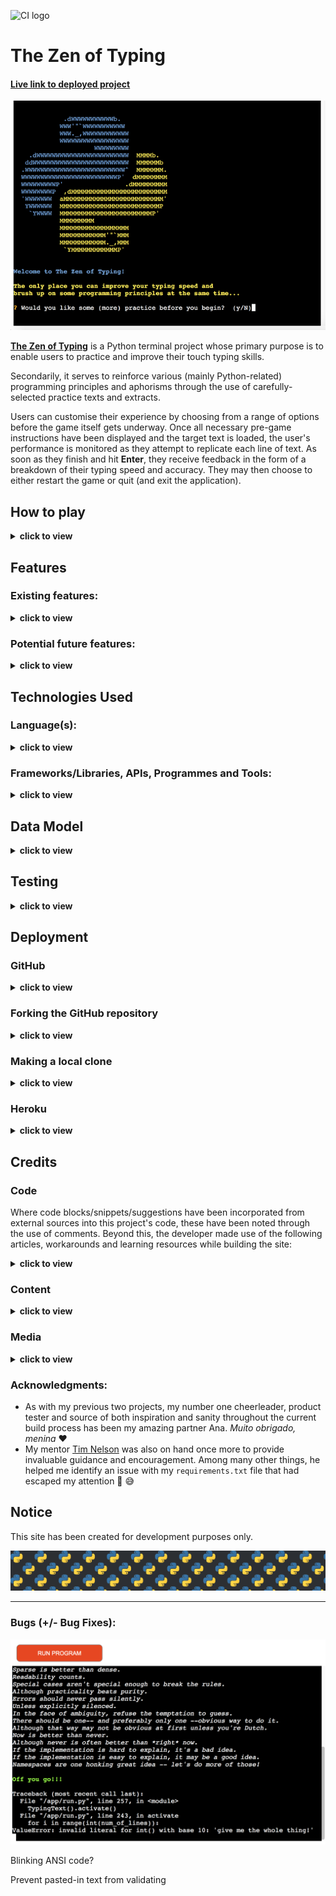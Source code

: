 ![CI logo](https://codeinstitute.s3.amazonaws.com/fullstack/ci_logo_small.png)

# The Zen of Typing

#### [Live link to deployed project](https://zen-of-typing.herokuapp.com/)

![in-game screenshot of deployment terminal](docs/images/screenshots/in-game-deployed.png)

**[The Zen of Typing](https://zen-of-typing.herokuapp.com/)** is a Python terminal project whose primary purpose is to enable users to practice and improve their touch typing skills.

Secondarily, it serves to reinforce various (mainly Python-related) programming principles and aphorisms through the use of carefully-selected practice texts and extracts.

Users can customise their experience by choosing from a range of options before the game itself gets underway. Once all necessary pre-game instructions have been displayed and the target text is loaded, the user's performance is monitored as they attempt to replicate each line of text. As soon as they finish and hit **Enter**, they receive feedback in the form of a breakdown of their typing speed and accuracy. They may then choose to either restart the game or quit (and exit the application).

## How to play

<details>
    <summary>
    <b>click to view</b>
    </summary>

The Zen of Typing is loosely modelled on classic typing programmes such as ['Mavis Beacon Teaches Typing!'](https://en.wikipedia.org/wiki/Mavis_Beacon_Teaches_Typing), which the developer was known to spend countless hours practicing throughout his misspent youth.

The title is also a play on ['The Zen of Python'](https://www.python.org/dev/peps/pep-0020/), Pythoneer [Tim Peters'](https://en.wikipedia.org/wiki/Tim_Peters_(software_engineer)) list of fundamental commandments for the then-nascent programming language, which was first issued in 1999 and has since come to be seen as something of a cornerstone document.

To begin, a welcome message is communicated on the start screen and the user is asked if they would like to warm up by tackling a practice text (which is subsequently revealed to be [Tom Cargill's humorous observation now known as the 'ninety-ninety rule'](https://en.wikipedia.org/wiki/Ninety%E2%80%93ninety_rule)).

Following this optional practice session - which they can take as many times as they wish - the user is given a multiple-choice menu of target texts, from which they must choose one by using the Up, Down and Enter keys on their keyboard. There are six texts in all, each of which is denoted by a slightly cryptic title/acronym. If the user finds that they are struggling to decide on a text, they may opt to effectively 'roll the dice' by asking the computer to pick one at random for them.

Once a text has been chosen, a subsequent menu similarly asks the listener to choose from a range of options, this time corresponding to the number of lines they wish to type. The list is once again navigated using the Up, Down and Enter keys.

Having selected both a text and the number of lines to be typed, the user is next asked if they know the secret password. This time they must provide an answer by inputting either 'Y' or 'N' on their keyboard.

- If they **don't** know it, a summary of their choices is displayed and the target text is outputted in italics. A bold yellow "Off you go!!!" message signals that the game is underway and they must begin the typing task.

- If, on the other hand, they **do** know the secret password (and indicate so by pressing 'Y'), they are prompted to enter it as an input string.
  - If the password they enter happens to be incorrect, they are alerted to this fact by a bold red feedback message, after which the password functionality is discarded and the game begins in the usual fashion (see above)
  - If they enter a correct password, meanwhile, they unlock a bonus submenu offering the chance to acticate the 'Beast Mode' feature (explained in more detail below).
</details>

## Features

### Existing features:

<details>
  <summary>
  <b>click to view</b>
  </summary>

- #### Python-centric ASCII art hero image and colour scheme
  <details>
    <summary>
    <b>click to view</b>
    </summary>

  The prevalent blue and yellow design palette both draws the user's attention and reinforces the fact that this is very much a [Python](https://en.wikipedia.org/wiki/File:Python-logo-notext.svg) application. Elsewhere, semantic text feedback is displayed in a familiar and intuitive fashion, e.g. error messages in red, success alerts in green. While many terminal projects can look drab and monotone, it was the developer's intention that The Zen of Typing should be anything but.
    </details>

- #### Immersive sequential flow of multiple-choice menus and questions (enabled c/o the [PyInquirer module](https://github.com/CITGuru/PyInquirer))

  From a UX standpoint, the [closed-ended](https://en.wikipedia.org/wiki/Closed-ended_question) nature of almost all of the questions with which the user is presented minimises the risk of error and all but eliminates the possibility of invalid user input. This saves time (for both developer and user), while also delivering a neat and concise pre-game interface.

- #### Warm-up/Practice option

  Not everyone is a super-fast expert typist. Similarly, not everyone produces their finest work under pressure. Bearing this in mind, The Zen of Typing allows users to practice their typing in a relaxed fashion without having to worry about performance metrics (the practice mode is not 'recorded', i.e. no speed/accuracy calculations are made). They may then progress to the stricter in-game conditions whenever they feel ready.

- #### Randomised text selection fallback option

  [Hick's Law](https://lawsofux.com/hicks-law/) states that "the time it takes to make a decision increases with the number and complexity of choices". If, therefore, the user feels somewhat overwhelmed at having to choose between the six available target texts, they can simply ask the [random module](https://docs.python.org/3/library/random.html) to help lighten their cognitive load by deciding for them.

- #### Programming-themed target text content

  Five of the six available target texts are directly related to computer programming, with a strong Python emphasis. While it would arguably have been simpler to work with generic/filler content, this way the Zen of Typing user stands to kill two birds with one stone (so to speak) by rounding out their coding knowledge as they're working on their typing speed.

- #### API integration

  One of the five programming-related target texts mentioned above is actually a dynamically-generated random list of responses from an end-point associated with the [pyjokes ("jokes as a service") API](https://pyjok.es/).

  ![pyjokes logo](docs/images/icons/logo-pyjokes.png)

- #### Gamification

  One surefire way to drive user engagement is to harness the principles of [operant conditioning](https://en.wikipedia.org/wiki/Operant_conditioning) when designing an interactive application. The Zen of Typing adheres to this objective on at least two fronts:
  - The user is provided with instant feedback in the form of a results breakdown, consisting of overall time taken, accuracy and average speed (in words typed per minute). In most cases, this alone should be enough of a hook to encourage them to keep playing in the hope of improving on their current 'personal best' score(s)
  - The secret password/'Beast Mode' functionality is initially alluded to in passing, but quickly becomes a central aspect of the game. Crucially, the user is never directly informed as to how and when the next character of this password will be revealed, so they are kept guessing (and wanting more) to a large extent.

- #### Input validation and error-checking

  The one open-ended question demanding user input is the secret password prompt. This is handled in a straightforward binary fashion: if the user enters anything other than the correct (case-sensitive) password, they are informed of their mistake and the game simply starts as normal. This is accomplished by using a compound if statement within the game class's main `activate()` method. 
  </details>

### Potential future features:

<details>
  <summary>
  <b>click to view</b>
  </summary>

- #### Ask user to enter email and send them a breakdown of their typing speed/accuracy (via smtplib module)?
  Given more time, I would have.....

- #### Real-time user feedback, e.g. incorrectly-typed text highlighted in red so that the user can go back and correct mistake(s) (cf. [this example](https://mithil467.github.io/mitype/))

- #### Add padding to terminal output (chiefly the target text and/or user input) to improve readability and overall appearance (cf. [this blog post](https://stackabuse.com/padding-strings-in-python/))

- #### Bind secret password reveal functionality not just to typing speed, but also to accuracy
  </details>

## Technologies Used

### Language(s):

<details>
  <summary>
    <b>click to view</b>
  </summary>

- [Python 3.9.2:](https://www.python.org/downloads/release/python-392/) used to anchor the project and direct all application behaviour
- [JavaScript:](https://en.wikipedia.org/wiki/JavaScript) used to provide the start script needed to run the Code Institute mock terminal in the browser
- [HTML](https://en.wikipedia.org/wiki/HTML) used to construct the elements involved in building the mock terminal in the browser
</details>

### Frameworks/Libraries, APIs, Programmes and Tools:

<details>
  <summary>
    <b>click to view</b>
  </summary>

- Python modules/packages:

  - Standard library imports:

    - [`python-future`:](https://python-future.org/index.html) used to ensure a fully Python 2/3-compatible codebase
    - [`random`:](https://docs.python.org/3/library/random.html) used to implement pseudo-random number generation
    - [`sys`:](https://docs.python.org/3/library/sys.html) used to provide various functions and variables that are used to manipulate different parts of the Python runtime environment
    - [`textwrap`:](https://docs.python.org/3/library/textwrap.html) used for wrapping and formatting of plain text throughout the project (made necessary due to the width and height constraints of the browser mock terminal)
    - [`time`:](https://docs.python.org/3/library/time.html) used to provide ad hoc stopwatch-like functionality when calculating and recording user typing speed

  - Third-party imports:

    - [PyInquirer:](https://github.com/CITGuru/PyInquirer) used to provide a collection of common interactive command line user interfaces, e.g. for compiling multiple-choice questions and managing in-app hierarchical prompts in an intuitive and efficient manner
    - [pyjokes:](https://pyjok.es/) used to supply the project with a randomly-assembled feed of one-line programming jokes, which is then repurposed into one of the app's target texts availabel to the user
    - [Prompt Toolkit:](https://www.npmjs.com/package/react-resize-detector) cross-platform foundational library on top of which PyInquirer (see above) is built

- [Visual Studio Code:](https://code.visualstudio.com/) used as the online IDE for the project
- [Git:](https://git-scm.com/) used to handle version control throughout the project's evolution
- [GitHub:](https://github.com/) used to compile and remotely store the project's codebase following successive local commits initiated from the command line
- [Heroku:](https://heroku.com/) used to deploy the site and aid workflow in line with serverless continuous deployment best practices
- [pyjokes API:](https://pyjok.es/api/) used to request and compile lists of programming jokes as needed (via the module's `get_jokes` function)
- Valentin Bryukhanov's [PEP8 online checker](http://pep8online.com/) was used to [validate](#validation) the project's Python code, in line with best practice.
- [Ezgif image converter:](https://ezgif.com/svg-to-png) used to convert the Python logo used in the creation of a project favicon from `.svg` to `.png` format
- [PicResize:](https://picresize.com/) used to crop and resize images
<!-- - [Responsively App:](https://responsively.app/) Used to frequently test and inspect responsive layout and component rendering as the project took shape
- [Editor.md:](https://pandao.github.io/editor.md/en.html) used to format project Markdown in line with best practices -->

</details>

## Data Model

<details>
  <summary>
    <b>click to view</b>
  </summary>

A `TypingText` class has been used as the main application model.

This class's `__init__` state initialisation method creates properties to store the following app-related information:

- game mode: By default, the class's **`beast`** property is set to `False`. What this means is that the game's Beast Mode (which involves the user having to type target text lines backwards) has not been enabled, and so the normal mode of standard text display is in effect.
- (boolean) game state flags pertaining to each of the following:
  - whether or not the game has **`started`**
  - whether or not the game has **`finished`**
  - whether or not the game is currently **`running`**
- string values (initially set to empty strings) corresponding to the self-explanatory properties of **`text_typed`** and **`text_to_be_typed`**
- user performance- and results-related properties (all of which are initially set to `0`):
  - **`start_time`**
  - **`total_time`**
  - **`typing_accuracy`**
  - **`wpm`** (words per minute)

The class also has three game-centric methods - the names of which are again self-explanatory - that are used to coordinate various aspects of functionality:
  - **`activate()`**
  - **`game_restart()`**
  - **`calculate_results()`**

It was not deemed necessary to create any instances of this class, as the game functionality doesn't really call for it.
</details>

## Testing

<details>
  <summary>
    <b>click to view</b>
  </summary>

### Bugs:

This project has been deployed to [Netlify](https://www.netlify.com/) using continuous deployment in sync with [GitHub](https://en.wikipedia.org/wiki/GitHub). A full step-by-step guide to what's involved in setting up this workflow can be found [here](https://www.netlify.com/blog/2016/09/29/a-step-by-step-guide-deploying-on-netlify/)

#### Solved Bugs:

It is possible to copy the repository to your local machine so that you can fix merge conflicts, add or remove files and push larger commits without affecting the original project code. Cloning a repository pulls down a full copy of all the repo data that GitHub has at that point in time. See the [GitHub Docs](https://docs.github.com/en/github/creating-cloning-and-archiving-repositories/cloning-a-repository) for further information, and below for a brief summary...

#### Remaining Bugs:

It is possible to copy the repository to your local machine so that you can fix merge conflicts, add or remove files and push larger commits without affecting the original project code. Cloning a repository pulls down a full copy of all the repo data that GitHub has at that point in time. See the [GitHub Docs](https://docs.github.com/en/github/creating-cloning-and-archiving-repositories/cloning-a-repository) for further information, and below for a brief summary...

### Validation:

This project has been deployed to [Netlify](https://www.netlify.com/) using continuous deployment in sync with [GitHub](https://en.wikipedia.org/wiki/GitHub). A full step-by-step guide to what's involved in setting up this workflow can be found [here](https://www.netlify.com/blog/2016/09/29/a-step-by-step-guide-deploying-on-netlify/)

</details>

## Deployment

### GitHub

<details>
  <summary>
    <b>click to view</b>
  </summary>

This project was developed in a repository built on top of the [Code Institute Python Essentials template repository](https://github.com/Code-Institute-Org/python-essentials-template), thus inheriting the latter's main directory structure and starter files.

Creating the repository from the template involved following each of these steps:

1. On GitHub.com, navigate to the main page of the template repository - in this case, [this page](https://github.com/Code-Institute-Org/python-essentials-template).

2. Above the file list, click **Use this template**.

3. On the next screen, select the account you want to own the repository from the **Owner** drop-down menu.

4. Enter a **Repository name**, as well as an optional **Description**.

5. Choose a repository visibility. NB: To meet Code Institute project submission criteria, this must be set to **Public**.

6. Click **Create repository from template**.

_For a more detailed explanation, see ['Creating a repository from a template'](https://docs.github.com/en/repositories/creating-and-managing-repositories/creating-a-repository-from-a-template) (GitHub Docs)_
</details>

### Forking the GitHub repository

<details>
  <summary>
    <b>click to view</b>
  </summary>

It is possible to fork this project's GitHub repository to view and/or make changes without affecting the original. This is achieved by following these steps...

_NB: The steps outlined below assume that you already have [Git](https://git-scm.com/) set up on your computer - for an overview of how to download, install, and configure Git, consult the [GitHub Docs](https://docs.github.com/en/github-ae@latest/articles/set-up-git)_

1. [**Sign in** to your GitHub account](https://github.com/login) and locate the [relevant repository](https://github.com/loosenthedark/zen-of-typing).
2. Click on **Fork**, located near the top right-hand corner of the repository page.
3. You will now have a copy of this project's repository in your own GitHub account.
</details>

### Making a local clone

<details>
  <summary>
    <b>click to view</b>
  </summary>

It is possible to copy the repository to your local machine so that you can fix merge conflicts, add or remove files and push larger commits without affecting the original project code. Cloning a repository pulls down a full copy of all the repo data that GitHub has at that point in time. See the [GitHub Docs](https://docs.github.com/en/github/creating-cloning-and-archiving-repositories/cloning-a-repository) for further information, and below for a brief summary...

1. [**Sign in** to your GitHub account](https://github.com/login) and locate the [relevant repository](https://github.com/loosenthedark/zen-of-typing).
2. Click on the **Code** dropdown next to the green **Gitpod** button. This will reveal the **Clone** option.
3. In order to clone the repository using `HTTPS`, select **HTTPS** and copy the link shown (there is a copy button to the right of the URL).
4. Next, open **Git Bash** (see [here](https://git-scm.com/downloads) for an overview of download options, if required).
5. Change the current working directory on your local machine to the location where you want the cloning to be made.
6. Type `git clone` into your IDE terminal followed by the URL you copied in Step 3 above, i.e.

```
https://github.com/loosenthedark/zen-of-typing.git
```

7. Press **Enter**.
8. Your local clone has now been created.

_See the [GitHub Docs](https://docs.github.com/en/github/creating-cloning-and-archiving-repositories) for more information on all of the above processes._
</details>

### Heroku

<details>
  <summary>
    <b>click to view</b>
  </summary>

The application is deployed on [**Heroku**](https://heroku.com/), and can be accessed using the following URL: https://zen-of-typing.herokuapp.com/

The steps involved in deploying to Heroku were as follows:

1. Create a `requirements.txt` file from the command line, and populate it with a list of project dependencies:

  ```
  pip3 freeze > requirements.txt
  ```

2. Save, commit and push your changes to GitHub.

3. Create a `Procfile`

  ```
  echo web: node index.js > Procfile
  ```

_NB: This file comes baked-in with the [Code Institute project template repository](https://github.com/Code-Institute-Org/python-essentials-template), so can be skipped if you are using that in your own build_

4. Create an account with Heroku, selecting Python as the primary development language.

5. [Log in to your account](https://id.heroku.com/login), and in the top right-hand corner of the **Dashboard** click on **New > Create new app**

6. Enter a unique name for your app and select your region. Click on **Create app**.

7. Go to **Settings**

8. Click on the **Reveal Config Vars** button in the 'Config Vars' section.

9. Enter PORT in the KEY field and 8000 in the VALUE field.

10. In the 'Buildpacks' section further down the settings page, click on **Add buildpack**.

11. Select **python** and **nodejs** from the menu of "officially supported buildpacks". 

_NB: Python must be placed at the top of your app's buildpack list. You can drag and drop your buildpacks to reposition them if necessary._

12. Go to **Deploy**.

13. Select **GitHub** in the 'Deployment method' section.

14. In the 'Connect to GitHub' section, search for the repository you wish to use, then click **Connect**.

15. Ensure that the project's main or master branch (depending on which is being used as the primary branch) is selected under 'Deploy a GitHub branch' in the 'Manual deploy' section.

_NB: If you choose to **Enable Automatic Deploys**, Heroku will rebuild the app every time you push a change to GitHub (which is considered best practice in most instances)._

15. After clicking on the **Deploy Branch** button, you should see a message confirming that "Your app was successfully deployed" followed by a **View** button which can be clicked to launch and view the app.
</details>

## Credits

### Code

Where code blocks/snippets/suggestions have been incorporated from external sources into this project's code, these have been noted through the use of comments. Beyond this, the developer made use of the following articles, workarounds and learning resources while building the site:
<details>
  <summary>
    <b>click to view</b>
  </summary>

- ['How to let the user select an input from a finite list?'](https://stackoverflow.com/questions/37565793/how-to-let-the-user-select-an-input-from-a-finite-list#comment100075818_37567304) (Stack Overflow)

- ['How to print colored text to the terminal'](https://stackoverflow.com/a/39452138/12176426) (Stack Overflow)

- ['ANSI escape code'](https://en.wikipedia.org/wiki/ANSI_escape_code#SGR_(Select_Graphic_Rendition)_parameters) (Wikipedia)

- ['Ternary Operator in Python'](https://www.geeksforgeeks.org/ternary-operator-in-python/) (GeeksforGeeks)

- ['How to Do Ternary Operator Assignment in Python'](https://www.webucator.com/article/how-to-do-ternary-operator-assignment-in-python/) (Webucator)

- ['How to measure elapsed time in Python?'](https://stackoverflow.com/questions/7370801/how-to-measure-elapsed-time-in-python/7370824#7370824) (Stack Overflow) (as suggested by my [mentor](#acknowledgments))

- ['PEP 257 -- Docstring Conventions'](https://www.python.org/dev/peps/pep-0257/) (Python.org)

- ['Using global variables in a function'](https://stackoverflow.com/questions/423379/using-global-variables-in-a-function) (Stack Overflow)

- ['How to split up a long f-string in python?'](https://stackoverflow.com/questions/48881196/how-to-split-up-a-long-f-string-in-python) (Stack Overflow)

- ['Absolute vs Relative Imports in Python'](https://realpython.com/absolute-vs-relative-python-imports/) (Real Python)

- ['From virtualenv, pip freeze > requirements.txt give TONNES of garbage! How to trim it out?'](https://stackoverflow.com/a/41707616/12176426)

<!-- - ['pep8 warning on regex string in Python, Eclipse'](https://stackoverflow.com/a/19030982/12176426) -->

- ['Create Your Own Python Projects'](https://www.linkedin.com/learning/python-projects-14276284/create-your-own-python-projects) (LinkedIn Learning)

- ['12 Beginner Python Projects - Coding Course'](https://www.youtube.com/watch?v=8ext9G7xspg) (Kylie Ying/freeCodeCamp)
</details>

### Content
<details>
  <summary>
    <b>click to view</b>
  </summary>

- All of the `body` text (game instructions, user feedback etc.) was composed by the developer

- The short introductory practice text is a direct citation lifted from Tom Cargill's ['Ninety-ninety rule'](https://en.wikipedia.org/wiki/Ninety%E2%80%93ninety_rule) (Wikipedia)

- Five of the six target texts provided are abridged versions of external resources that have been redirected into locally-stored `.txt` files. Those external resources are as follows:

  - ['Don't repeat yourself'](https://en.wikipedia.org/wiki/Don%27t_repeat_yourself) (Wikipedia)

  - ['Object-oriented programming'](https://en.wikipedia.org/wiki/Object-oriented_programming) (Wikipedia)

  - ['History of Python' > 'Version 3'](https://en.wikipedia.org/wiki/History_of_Python#Version_3) (Wikipedia)

  - The text content of the project's `sunscreen.txt` file is an edited version of the lyrics to [Baz Luhrmann's 1997 spoken-word single 'Everybody’s Free (To Wear Sunscreen)'](https://genius.com/Baz-luhrmann-everybodys-free-to-wear-sunscreen-lyrics) (Genius)

  - ['PEP 20 -- The Zen of Python'](https://www.python.org/dev/peps/pep-0020/) (Python.org)

- As documented [above](#technologies-used), the sixth list of lines to be typed is in fact a dynamically-loaded response from a [pyjokes API](https://pyjok.es/) end-point.
</details>

### Media
<details>
  <summary>
    <b>click to view</b>
  </summary>

| Media title/description  | Media format  | Credit  | Link to original media source(s)  | 
| :------------ |:--------------- |:-----|:---------------|
| Python icon ASCII art      | `.txt`        | [Matthew Barber (honno) on GitHub](https://github.com/honno)      | [Reddit (Python subreddit)](https://www.reddit.com/r/Python/comments/ifag14/python_logo_in_colored_ascii_art/)      |
| Python background wallpaper      | `.png`        | [Reddit](https://www.reddit.com/r/Python/)      | [Python subreddit](https://styles.redditmedia.com/t5_2qh0y/styles/bannerBackgroundImage_rluqfluf65a51.png?width=4000&s=f108e1238e79b5d46cf4b999a9915a0eb432fd28)      |
| Python logo used to create favicon      | `.svg`        | [Wikipedia](https://en.wikipedia.org/wiki/Python_(programming_language))      | [Wikipedia](https://en.wikipedia.org/wiki/File:Python-logo-notext.svg)      |
| pyjokes logo      | `.png`        | [pyjokes Docs](https://pyjok.es/))      | [pyjokes Docs](https://pyjok.es/images/pyjokes.png)      |
</details>

### Acknowledgments:

- As with my previous two projects, my number one cheerleader, product tester and source of both inspiration and sanity throughout the current build process has been my amazing partner Ana. _Muito obrigado, menina_ ❤️
- My mentor [Tim Nelson](https://github.com/TravelTimN) was also on hand once more to provide invaluable guidance and encouragement. Among many other things, he helped me identify an issue with my `requirements.txt` file that had escaped my attention 🙌 😅

## Notice

This site has been created for development purposes only.

![Python logo wallpaper background](docs/images/bg-python.png)

************************************************

### Bugs (+/- Bug Fixes):

![Bug: ValueError showing in deployment terminal](docs/images/screenshots/bugs/bug-valueerror.png)

Blinking ANSI code?

Prevent pasted-in text from validating